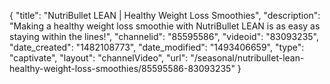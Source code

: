 {
    "title": "NutriBullet LEAN | Healthy Weight Loss Smoothies",
    "description": "Making a healthy weight loss smoothie with NutriBullet LEAN is as easy as staying within the lines!",
    "channelid": "85595586",
    "videoid": "83093235",
    "date_created": "1482108773",
    "date_modified": "1493406659",
    "type": "captivate",
    "layout": "channelVideo",
    "url": "\/seasonal\/nutribullet-lean-healthy-weight-loss-smoothies\/85595586-83093235"
}